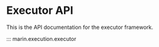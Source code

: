 # Executor API

This is the API documentation for the executor framework.

::: marin.execution.executor
